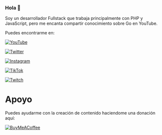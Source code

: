 <!--
**FuenRob/FuenRob** is a ✨ _special_ ✨ repository because its `README.md` (this file) appears on your GitHub profile.

Here are some ideas to get you started:

- 🔭 I’m currently working on ...
- 🌱 I’m currently learning ...
- 👯 I’m looking to collaborate on ...
- 🤔 I’m looking for help with ...
- 💬 Ask me about ...
- 📫 How to reach me: ...
- 😄 Pronouns: ...
- ⚡ Fun fact: ...
-->
### Hola 👋

Soy un desarrollador Fullstack que trabaja principalmente con PHP y JavaScript, pero me encanta compartir conocimiento sobre Go en YouTube.

Puedes encontrarme en:

[![YouTube](https://img.shields.io/badge/YouTube-Roberto_Morais-FF0000?style=for-the-badge&logo=youtube&logoColor=white&labelColor=101010)](https://youtube.com/@FuenRob)

[![Twitter](https://img.shields.io/badge/Twitter-@FuenRob-1DA1F2?style=for-the-badge&logo=twitter&logoColor=white&labelColor=101010)](https://twitter.com/FuenRob)

[![Instagram](https://img.shields.io/badge/Instagram-@fuenrob-E4405F?style=for-the-badge&logo=instagram&logoColor=white&labelColor=101010)](https://instagram.com/fuenrob)

[![TikTok](https://img.shields.io/badge/TikTok-@fuenrob-69C9D0?style=for-the-badge&logo=tiktok&logoColor=white&labelColor=101010)](https://tiktok.com/@fuenrob)

[![Twitch](https://img.shields.io/badge/Twitch-fuenrob-9146FF?style=for-the-badge&logo=twitch&logoColor=white&labelColor=101010)](https://twitch.tv/fuenrob)

# Apoyo
Puedes ayudarme con la creación de contenido haciendome una donación aquí:

[![BuyMeACoffee](https://img.shields.io/badge/Compra_un_cafecito-para_apoyar_mi_contenido-FFDD00?style=for-the-badge&logo=buy-me-a-coffee&logoColor=white&labelColor=101010)](https://www.buymeacoffee.com/fuenrob)
